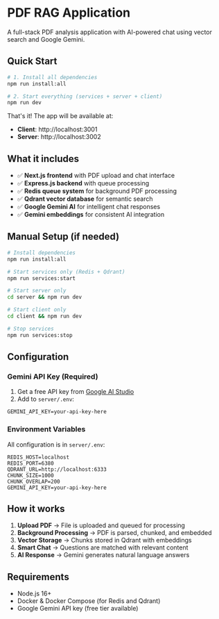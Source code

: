 # PDF RAG Application

A full-stack PDF analysis application with AI-powered chat using vector search and Google Gemini.

## Quick Start

```bash
# 1. Install all dependencies
npm run install:all

# 2. Start everything (services + server + client)
npm run dev
```

That's it! The app will be available at:
- **Client**: http://localhost:3001
- **Server**: http://localhost:3002

## What it includes

- ✅ **Next.js frontend** with PDF upload and chat interface
- ✅ **Express.js backend** with queue processing
- ✅ **Redis queue system** for background PDF processing
- ✅ **Qdrant vector database** for semantic search
- ✅ **Google Gemini AI** for intelligent chat responses
- ✅ **Gemini embeddings** for consistent AI integration

## Manual Setup (if needed)

```bash
# Install dependencies
npm run install:all

# Start services only (Redis + Qdrant)
npm run services:start

# Start server only
cd server && npm run dev

# Start client only  
cd client && npm run dev

# Stop services
npm run services:stop
```

## Configuration

### Gemini API Key (Required)
1. Get a free API key from [Google AI Studio](https://makersuite.google.com/app/apikey)
2. Add to `server/.env`:
```
GEMINI_API_KEY=your-api-key-here
```

### Environment Variables
All configuration is in `server/.env`:
```
REDIS_HOST=localhost
REDIS_PORT=6380
QDRANT_URL=http://localhost:6333
CHUNK_SIZE=1000
CHUNK_OVERLAP=200
GEMINI_API_KEY=your-api-key-here
```

## How it works

1. **Upload PDF** → File is uploaded and queued for processing
2. **Background Processing** → PDF is parsed, chunked, and embedded
3. **Vector Storage** → Chunks stored in Qdrant with embeddings
4. **Smart Chat** → Questions are matched with relevant content
5. **AI Response** → Gemini generates natural language answers

## Requirements

- Node.js 16+
- Docker & Docker Compose (for Redis and Qdrant)
- Google Gemini API key (free tier available)